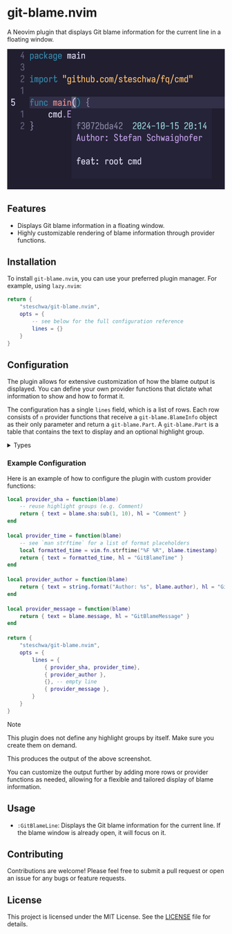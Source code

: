 # git-blame.nvim

A Neovim plugin that displays Git blame information for the current line in a floating window.

![Git blame in a floating window in Neovim](./assets/preview.png)

## Features

- Displays Git blame information in a floating window.
- Highly customizable rendering of blame information through provider functions.

## Installation

To install `git-blame.nvim`, you can use your preferred plugin manager. For example, using `lazy.nvim`:

```lua
return {
    "steschwa/git-blame.nvim",
    opts = {
        -- see below for the full configuration reference
        lines = {}
    }
}
```

## Configuration

The plugin allows for extensive customization of how the blame output is displayed.
You can define your own provider functions that dictate what information to show and how to format it.

The configuration has a single `lines` field, which is a list of rows.
Each row consists of `n` provider functions that receive a `git-blame.BlameInfo` object as their only parameter and return a `git-blame.Part`.
A `git-blame.Part` is a table that contains the text to display and an optional highlight group.

<details>
    <summary>Types</summary>

    ```lua
    ---@class git-blame.BlameInfo
    ---@field sha string
    ---@field author string
    ---@field author_email string
    ---@field timestamp integer -- unix timestamp in seconds
    ---@field message string

    ---@class git-blame.Part
    ---@field text string
    ---@field hl string?

    ---@alias git-blame.Provider fun(blame: git-blame.BlameInfo): git-blame.Part
    ```

</details>

### Example Configuration

Here is an example of how to configure the plugin with custom provider functions:

```lua
local provider_sha = function(blame)
    -- reuse highlight groups (e.g. Comment)
    return { text = blame.sha:sub(1, 10), hl = "Comment" }
end

local provider_time = function(blame)
    -- see `man strftime` for a list of format placeholders
    local formatted_time = vim.fn.strftime("%F %R", blame.timestamp)
    return { text = formatted_time, hl = "GitBlameTime" }
end

local provider_author = function(blame)
    return { text = string.format("Author: %s", blame.author), hl = "GitBlameAuthor" }
end

local provider_message = function(blame)
    return { text = blame.message, hl = "GitBlameMessage" }
end

return {
    "steschwa/git-blame.nvim",
    opts = {
        lines = {
            { provider_sha, provider_time},
            { provider_author },
            {}, -- empty line
            { provider_message },
        }
    }
}
```

> [!NOTE]  
> This plugin does not define any highlight groups by itself.
> Make sure you create them on demand.

This produces the output of the above screenshot.

You can customize the output further by adding more rows or provider functions as needed, allowing for a flexible and tailored display of blame information.

## Usage

- `:GitBlameLine`: Displays the Git blame information for the current line. If the blame window is already open, it will focus on it.

## Contributing

Contributions are welcome! Please feel free to submit a pull request or open an issue for any bugs or feature requests.

## License

This project is licensed under the MIT License. See the [LICENSE](LICENSE) file for details.

